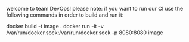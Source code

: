 welcome to team DevOps!
please note:
if you want to run our CI
use the following commands in order to build and run it:

docker build -t image .
docker run -it -v /var/run/docker.sock:/var/run/docker.sock -p 8080:8080 image
